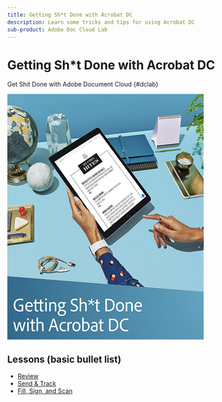 ```yaml
---
title: Getting Sh*t Done with Acrobat DC
description: Learn some tricks and tips for using Acrobat DC
sub-product: Adobe Doc Cloud Lab
---
```


# Getting Sh*t Done with Acrobat DC

Get Shit Done with Adobe Document Cloud {#dclab}

[![image](assets/fullfirstpage.jpg)](assets/GSD_2019_Handout.pdf)

## Lessons (basic bullet list)

* [Review](assets/01_Review.zip)
* [Send & Track](assets/02_SendTrack.zip)
* [Fill, Sign, and Scan](assets/03_FillSignScan.zip)